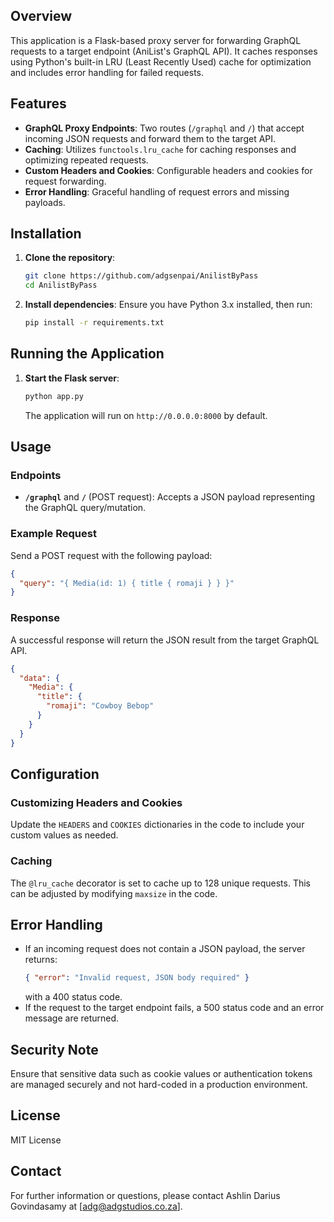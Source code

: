 ## Overview
This application is a Flask-based proxy server for forwarding GraphQL requests to a target endpoint (AniList's GraphQL API). It caches responses using Python's built-in LRU (Least Recently Used) cache for optimization and includes error handling for failed requests.

## Features
- **GraphQL Proxy Endpoints**: Two routes (`/graphql` and `/`) that accept incoming JSON requests and forward them to the target API.
- **Caching**: Utilizes `functools.lru_cache` for caching responses and optimizing repeated requests.
- **Custom Headers and Cookies**: Configurable headers and cookies for request forwarding.
- **Error Handling**: Graceful handling of request errors and missing payloads.

## Installation
1. **Clone the repository**:
   ```bash
   git clone https://github.com/adgsenpai/AnilistByPass
   cd AnilistByPass
   ```

2. **Install dependencies**:
   Ensure you have Python 3.x installed, then run:
   ```bash
   pip install -r requirements.txt
   ```

## Running the Application
1. **Start the Flask server**:
   ```bash
   python app.py
   ```
   The application will run on `http://0.0.0.0:8000` by default.

## Usage
### Endpoints
- **`/graphql`** and **`/`** (POST request): Accepts a JSON payload representing the GraphQL query/mutation.

### Example Request
Send a POST request with the following payload:
```json
{
  "query": "{ Media(id: 1) { title { romaji } } }"
}
```

### Response
A successful response will return the JSON result from the target GraphQL API.
```json
{
  "data": {
    "Media": {
      "title": {
        "romaji": "Cowboy Bebop"
      }
    }
  }
}
```

## Configuration
### Customizing Headers and Cookies
Update the `HEADERS` and `COOKIES` dictionaries in the code to include your custom values as needed.

### Caching
The `@lru_cache` decorator is set to cache up to 128 unique requests. This can be adjusted by modifying `maxsize` in the code.

## Error Handling
- If an incoming request does not contain a JSON payload, the server returns:
  ```json
  { "error": "Invalid request, JSON body required" }
  ```
  with a 400 status code.
- If the request to the target endpoint fails, a 500 status code and an error message are returned.

## Security Note
Ensure that sensitive data such as cookie values or authentication tokens are managed securely and not hard-coded in a production environment.

## License
MIT License

## Contact
For further information or questions, please contact Ashlin Darius Govindasamy at [adg@adgstudios.co.za].

